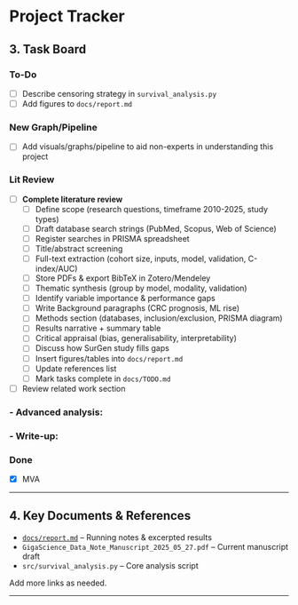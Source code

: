 # Project Tracker


## 3. Task Board
### To-Do
- [ ] Describe censoring strategy in `survival_analysis.py`
- [ ] Add figures to `docs/report.md`
### New Graph/Pipeline
- [ ] Add visuals/graphs/pipeline to aid non-experts in understanding this project

### Lit Review
- [ ] **Complete literature review**
  - [ ] Define scope (research questions, timeframe 2010-2025, study types)
  - [ ] Draft database search strings (PubMed, Scopus, Web of Science)
  - [ ] Register searches in PRISMA spreadsheet
  - [ ] Title/abstract screening
  - [ ] Full-text extraction (cohort size, inputs, model, validation, C-index/AUC)
  - [ ] Store PDFs & export BibTeX in Zotero/Mendeley
  - [ ] Thematic synthesis (group by model, modality, validation)
  - [ ] Identify variable importance & performance gaps
  - [ ] Write Background paragraphs (CRC prognosis, ML rise)
  - [ ] Methods section (databases, inclusion/exclusion, PRISMA diagram)
  - [ ] Results narrative + summary table
  - [ ] Critical appraisal (bias, generalisability, interpretability)
  - [ ] Discuss how SurGen study fills gaps
  - [ ] Insert figures/tables into `docs/report.md`
  - [ ] Update references list
  - [ ] Mark tasks complete in `docs/TODO.md`
- [ ] Review related work section

### - **Advanced analysis**: 

### - **Write-up**: 

### Done
- [x] MVA

---

## 4. Key Documents & References
- [`docs/report.md`](report.md) – Running notes & excerpted results
- `GigaScience_Data_Note_Manuscript_2025_05_27.pdf` – Current manuscript draft
- `src/survival_analysis.py` – Core analysis script

Add more links as needed.

---
